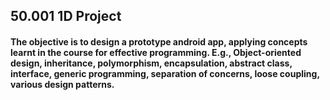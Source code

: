 ## 50.001 1D Project 

#### The objective is to design a prototype android app, applying concepts learnt in the course for effective programming. E.g., Object-oriented design, inheritance, polymorphism, encapsulation, abstract class, interface, generic programming, separation of concerns, loose coupling, various design patterns.
 

